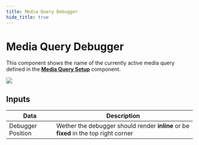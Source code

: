 ```yaml
---
title: Media Query Debugger
hide_title: true
---
```


# Media Query Debugger

This component shows the name of the currently active media query defined in the **[Media Query Setup](/library/prefabs/media-query/components/media-query-setup)** component.

<div className="ndl-image-with-background xl">

![](/library/prefabs/media-query/fixed-query-debugger.png)

</div>

## Inputs

| Data                                                | Description                                                                          |
| --------------------------------------------------- | ------------------------------------------------------------------------------------ |
| <span className="ndl-data">Debugger Position</span> | Wether the debugger should render **inline** or be **fixed** in the top right corner |
